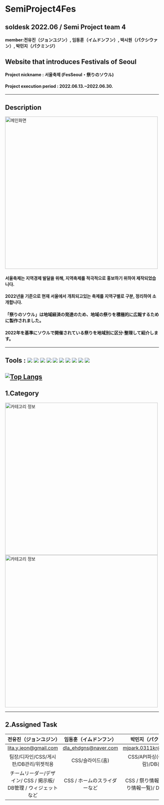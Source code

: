 # SemiProject4Fes
## soldesk 2022.06 / Semi Project team 4 
#### member:전유진（ジョンユジン）, 임동훈（イムドンフン）, 박시원（パクシウァン）, 박민지（パクミンジ）
## Website that introduces Festivals of Seoul

#### Project nickname : 서울축제 (FesSeoul・祭りのソウル)
#### Project execution period : 2022.06.13.~2022.06.30.
-----------------------
## Description
<img width="500" alt="메인화면" src="https://user-images.githubusercontent.com/104661488/177453772-ac043f80-3eb5-4d4f-9ac8-f73446ade579.png">

#### 서울축제는 지역경제 발달을 위해, 지역축제를 적극적으로 홍보하기 위하여 제작되었습니다.
#### 2022년을 기준으로 현재 서울에서 개최되고있는 축제를 지역구별로 구분, 정리하여 소개합니다.

#### 「祭りのソウル」は地域経済の発達のため、地域の祭りを積極的に広報するために製作されました。
#### 2022年を基準にソウルで開催されている祭りを地域別に区分·整理して紹介します。
-----------------------
## Tools : <img src="https://img.shields.io/badge/Eclipse IDE-2C2255?style=flat-square&logo=Eclipse IDE&logoColor=white"/> <img src="https://img.shields.io/badge/jQuery-0769AD?style=flat-square&logo=jQuery&logoColor=white"/> <img src="https://img.shields.io/badge/JavaScript-F7DF1E?style=flat-square&logo=JavaScript IDE&logoColor=white"/> <img src="https://img.shields.io/badge/HTML5-E34F26?style=flat-square&logo=HTML5&logoColor=white"/> <img src="https://img.shields.io/badge/CSS3-1572B6?style=flat-square&logo=CSS3&logoColor=white"/> <img src="https://img.shields.io/badge/Oracle-F80000?style=flat-square&logo=Oracle&logoColor=white"/> <img src="https://img.shields.io/badge/GitHub-181717?style=flat-square&logo=GitHub&logoColor=white"/> <img src="https://img.shields.io/badge/Sourcetree-0052CC?style=flat-square&logo=Sourcetree&logoColor=white"/> <img src="https://img.shields.io/badge/Discord-5865F2?style=flat-square&logo=Discord&logoColor=white"/> <img src="https://img.shields.io/badge/Java-2C2255?style=flat-square&logo=Java&logoColor=white"/>

[![Top Langs](https://github-readme-stats.vercel.app/api/top-langs/?username=anuraghazra&layout=compact)](https://github.com/anuraghazra/github-readme-stats)
-----------------------
## 1.Category
<img width="500" alt="카테고리 정보" src="https://user-images.githubusercontent.com/104661488/177454777-afdf70ac-8bae-4dbe-850b-cb3e79b546e1.png">
<img width="500" alt="카테고리 정보" src="https://user-images.githubusercontent.com/104661488/177455756-e9035810-b6bc-4d52-8664-a5ab0025b79d.png">

-----------------------
## 2.Assigned Task

|전유진（ジョンユジン）|임동훈（イムドンフン）|박민지（パクミンジ）|박시원（パクシウァン）|
|:---:|:---:|:---:|:---:|
|lita.y.jeon@gmail.com|dla_ehdgns@naver.com|mjpark.0311kr@gmail.com|soobin414@gmail.com|
|팀장/디자인/CSS/게시판/DB관리/위젯적용|CSS/슬라이드(홈)|CSS/API파싱(축제정보일람)/DB관리|지도(길찾기)API적용|
|チームリーダー/デザイン/ CSS / 掲示板/ DB管理 / ウィジェットなど|CSS / ホームのスライダーなど|CSS / 祭り情報パース/ (祭り情報一覧)/ DB管理など|地図API適用 など|
